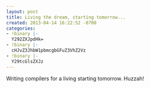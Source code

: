 ```yaml
---
layout: post
title: Living the dream, starting tomorrow...
created: 2013-04-14 16:22:52 -0700
categories:
- !binary |-
  Y292ZXJpdHk=
- !binary |-
  cHJvZ3JhbW1pbmcgbGFuZ3VhZ2Vz
- !binary |-
  Y29tcGlsZXJz
---
```

Writing compilers for a living starting tomorrow. Huzzah!

